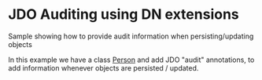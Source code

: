 JDO Auditing using DN extensions
================================

Sample showing how to provide audit information when persisting/updating objects

In this example we have a class [Person](https://github.com/datanucleus/samples-jdo/blob/master/audit/src/main/java/mydomain/model/Person.java) and add JDO "audit" annotations, to add information whenever objects are persisted / updated.


